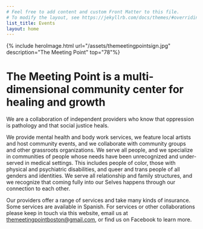 ```yaml
---
# Feel free to add content and custom Front Matter to this file.
# To modify the layout, see https://jekyllrb.com/docs/themes/#overriding-theme-defaults
list_title: Events
layout: home
---
```


{% include heroImage.html url="/assets/themeetingpointsign.jpg" description="The Meeting Point" top="78"%}
# The Meeting Point is a multi-dimensional community center for healing and growth

We are a collaboration of independent providers who know that oppression is pathology and that social justice heals.

We provide mental health and body work services, we feature local artists and host community events, and we collaborate with community groups and other grassroots organizations. We serve all people, and we specialize in communities of people whose needs have been unrecognized and under-served in medical settings. This includes people of color, those with physical and psychiatric disabilities, and queer and trans people of all genders and identities. We serve all relationship and family structures, and we recognize that coming fully into our Selves happens through our connection to each other.

Our providers offer a range of services and take many kinds of insurance. Some services are available in Spanish. For services or other collaborations please keep in touch via this website, email us at themeetingpointboston@gmail.com, or find us on Facebook to learn more.
